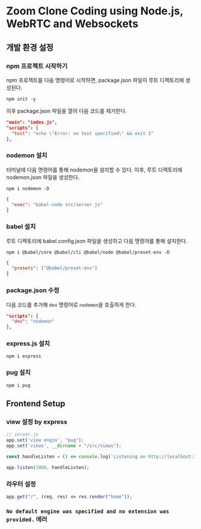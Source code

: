 # Zoom Clone Coding using Node.js, WebRTC and Websockets
## 개발 환경 설정
### npm 프로젝트 시작하기
npm 프로젝트를 다음 명령어로 시작하면, package.json 파일이 루트 디렉토리에 생성된다.
```
npm init -y
```
이후 package.json 파일을 열어 다음 코드를 제거한다.
```json
"main": "index.js",
"scripts": {
  "test": "echo \"Error: no test specified\" && exit 1"
},
```
### nodemon 설치
터미널에 다음 명령어를 통해 nodemon을 설치할 수 있다. 이후, 루트 디렉토리에 nodemon.json 파일을 생성한다.
```
npm i nodemon -D
```
```json
{
  "exec": "babel-node src/server.js"
}
```
### babel 설치
루트 디렉토리에 babel.config.json 파일을 생성하고 다음 명령어를 통해 설치한다.
```
npm i @babel/core @babel/cli @babel/node @babel/preset-env -D
```
```json
{
  "presets": ["@babel/preset-env"]
}
```
### package.json 수정
다음 코드를 추가해 `dev` 명령어로 `nodemon`을 호출하게 한다.
```json
"scripts": {
  "dev": "nodemon"
},
```
### express.js 설치
```
npm i express
```
### pug 설치
```
npm i pug
```
## Frontend Setup
### view 설정 by express
```javascript
// server.js
app.set('view engin', "pug");
app.set('views', __dirname + "/src/views");

const handleListen = () => console.log(`Listening on http://localhost:3000`)

app.listen(3000, handleListen);
```
### 라우터 설정
```js
app.get("/", (req, res) => res.render("home"));
```

### `No default engine was specified and no extension was provided.` 에러
